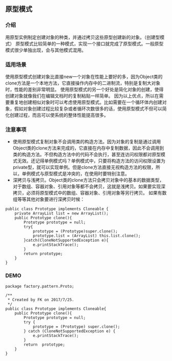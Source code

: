## 原型模式

### 介绍

用原型实例制定创建对象的种类，并通过拷贝这些原型创建新的对象。（创建型模式）
原型模式比较简单的一种模式，实现一个接口就完成了原型模式。一般原型模式很少单独出现，会与其他模式混用。

### 适用场景

使用原型模式创建对象比直接new一个对象在性能上要好的多，因为Object类的clone方法是一个本地方法，它直接操作内存中的二进制流，特别是复制大对象时，性能的差别非常明显。
使用原型模式的另一个好处是简化对象的创建，使得创建对象就像我们在编辑文档时的复制粘贴一样简单。
因为以上优点，所以在需要重复地创建相似对象时可以考虑使用原型模式。比如需要在一个循环体内创建对象，假如对象创建过程比较复杂或者循环次数很多的话，使用原型模式不但可以简化创建过程，而且可以使系统的整体性能提高很多。

### 注意事项
- 使用原型模式复制对象不会调用类的构造方法。因为对象的复制是通过调用Object类的clone方法来完成的，它直接在内存中复制数据，因此不会调用到类的构造方法。不但构造方法中的代码不会执行，甚至连访问权限都对原型模式无效。还记得单例模式吗？单例模式中，只要将构造方法的访问权限设置为private型，就可以实现单例。但是clone方法直接无视构造方法的权限，所以，单例模式与原型模式是冲突的，在使用时要特别注意。
- 深拷贝与浅拷贝。Object类的clone方法只会拷贝对象中的基本的数据类型，对于数组、容器对象、引用对象等都不会拷贝，这就是浅拷贝。如果要实现深拷贝，必须将原型模式中的数组、容器对象、引用对象等另行拷贝。
如果有数组等等其他对象要进行深拷贝时候：
```
public class Prototype implements Cloneable {  
    private ArrayList list = new ArrayList();  
    public Prototype clone(){  
        Prototype prototype = null;  
        try{  
            prototype = (Prototype)super.clone();  
            prototype.list = (ArrayList) this.list.clone();  
        }catch(CloneNotSupportedException e){  
            e.printStackTrace();  
        }  
        return prototype;   
    }  
}  
```

### DEMO
```
package factory.pattern.Proto;

/**
 * Created by FK on 2017/7/25.
 */
public class Prototype implements Cloneable{
    public Prototype clone(){
        Prototype prototype = null;
        try {
            prototype = (Prototype) super.clone();
        } catch (CloneNotSupportedException e) {
            e.printStackTrace();
        }
        return  prototype;
    }
}
```
